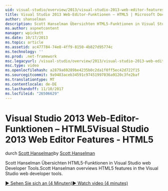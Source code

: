 ```yaml
---
uid: visual-studio/overview/2013/visual-studio-2013-web-editor-features-html5
title: Visual Studio 2013 Web-Editor-Funktionen – HTML5 | Microsoft Docs
author: shanselman
description: Scott Hanselman Übersichten HTML5-Funktionen in Visual Studio web Developer Tools.
ms.author: aspnetcontent
manager: wpickett
ms.date: 10/17/2013
ms.topic: article
ms.assetid: ac477784-74e8-4ff9-8150-4b827d95774c
ms.technology: ''
ms.prod: .net-framework
msc.legacyurl: /visual-studio/overview/2013/visual-studio-2013-web-editor-features-html5
msc.type: video
ms.openlocfilehash: a2879a69289be4235b0c2da1f0ff5ec42d722f15
ms.sourcegitcommit: 9a9483aceb34591c97451997036a9120c3fe2baf
ms.translationtype: MT
ms.contentlocale: de-DE
ms.lasthandoff: 11/10/2017
ms.locfileid: "26506629"
---
```

<a name="visual-studio-2013-web-editor-features---html5"></a><span data-ttu-id="510c4-103">Visual Studio 2013 Web-Editor-Funktionen – HTML5</span><span class="sxs-lookup"><span data-stu-id="510c4-103">Visual Studio 2013 Web Editor Features - HTML5</span></span>
====================
<span data-ttu-id="510c4-104">durch [Scott Hanselman](https://github.com/shanselman)</span><span class="sxs-lookup"><span data-stu-id="510c4-104">by [Scott Hanselman](https://github.com/shanselman)</span></span>

<span data-ttu-id="510c4-105">Scott Hanselman Übersichten HTML5-Funktionen in Visual Studio web Developer Tools.</span><span class="sxs-lookup"><span data-stu-id="510c4-105">Scott Hanselman overviews HTML5 features in the Visual Studio web developer tools.</span></span>

[<span data-ttu-id="510c4-106">&#9654; Sehen Sie sich an (4 Minuten)</span><span class="sxs-lookup"><span data-stu-id="510c4-106">&#9654; Watch video (4 minutes)</span></span>](https://channel9.msdn.com/Blogs/ASP-NET-Site-Videos/visual-studio-2013-web-editor-features-html5)

